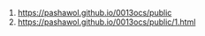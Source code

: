 <!-- https://github.com/pashawol/0013ocs -->
1. <https://pashawol.github.io/0013ocs/public>
1. <https://pashawol.github.io/0013ocs/public/1.html>